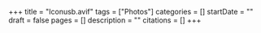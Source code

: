 +++
title = "Iconusb.avif"
tags = ["Photos"]
categories = []
startDate = ""
draft = false
pages = []
description = ""
citations = []
+++
